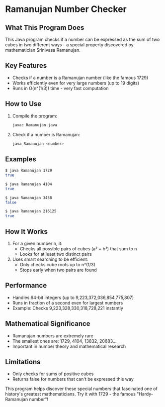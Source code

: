 # Ramanujan Number Checker

## What This Program Does

This Java program checks if a number can be expressed as the sum of two cubes in two different ways - a special property discovered by mathematician Srinivasa Ramanujan.

## Key Features

- Checks if a number is a Ramanujan number (like the famous 1729)
- Works efficiently even for very large numbers (up to 19 digits)
- Runs in O(n^(1/3)) time - very fast computation

## How to Use

1. Compile the program:
   ```bash
   javac Ramanujan.java
   ```

2. Check if a number is Ramanujan:
   ```bash
   java Ramanujan <number>
   ```

## Examples

```bash
$ java Ramanujan 1729
true

$ java Ramanujan 4104
true

$ java Ramanujan 3458
false

$ java Ramanujan 216125
true
```

## How It Works

1. For a given number n, it:
   - Checks all possible pairs of cubes (a³ + b³) that sum to n
   - Looks for at least two distinct pairs
2. Uses smart searching to be efficient:
   - Only checks cube roots up to n^(1/3)
   - Stops early when two pairs are found

## Performance

- Handles 64-bit integers (up to 9,223,372,036,854,775,807)
- Runs in fraction of a second even for largest numbers
- Example: Checks 9,223,328,330,318,728,221 instantly

## Mathematical Significance

- Ramanujan numbers are extremely rare
- The smallest ones are: 1729, 4104, 13832, 20683...
- Important in number theory and mathematical research

## Limitations

- Only checks for sums of positive cubes
- Returns false for numbers that can't be expressed this way

This program helps discover these special numbers that fascinated one of history's greatest mathematicians. Try it with 1729 - the famous "Hardy-Ramanujan number"!
